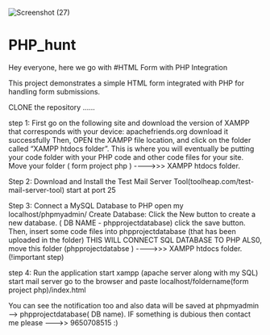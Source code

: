 ![Screenshot (27)](https://github.com/anjalisingh1109/PHP_hunt/assets/101346710/ee65149f-1a6c-48a0-a0a6-3476f49f00e8)
# PHP_hunt
Hey everyone, here we go with #HTML Form with PHP Integration

This project demonstrates a simple HTML form integrated with PHP for handling form submissions.

CLONE the repository ......

step 1:
First go on the following site and download the version of XAMPP that corresponds with your device: apachefriends.org
download it successfully 
Then, OPEN the XAMPP file location, and click on the folder called “XAMPP htdocs folder”. This is where you will eventually be putting your code folder with your PHP code and other code files for your site.
Move your folder ( form project php ) ---->>> XAMPP htdocs folder.


Step 2:
Download and Install the Test Mail Server Tool(toolheap.com/test-mail-server-tool)
start at port 25
  
Step 3: Connect a MySQL Database to PHP
open my localhost/phpmyadmin/
Create Database: Click the New button to create a new database. ( DB NAME - phpprojectdatabase)
click the save button.
Then, insert some code files into phpprojectdatabase (that has been uploaded in the folder)
THIS WILL CONNECT SQL DATABASE TO PHP
ALS0, move this folder (phpprojectdatabse ) ---->>> XAMPP htdocs folder. (!important step)
  
step 4: Run the application
start xampp (apache server along with my SQL)
start mail server
go to the browser and paste localhost/foldername(form project php)/index.html 

You can see the notification too and also data will be saved at phpmyadmin --> phpprojectdatabase( DB name).
IF something is dubious then contact me please --->> 9650708515 :)

